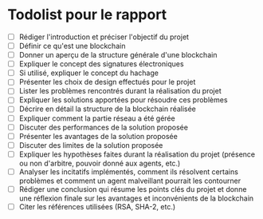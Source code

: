 # Todolist pour le rapport

- [ ] Rédiger l'introduction et préciser l'objectif du projet
- [ ] Définir ce qu'est une blockchain
- [ ] Donner un aperçu de la structure générale d'une blockchain
- [ ] Expliquer le concept des signatures électroniques
- [ ] Si utilisé, expliquer le concept du hachage
- [ ] Présenter les choix de design effectués pour le projet
- [ ] Lister les problèmes rencontrés durant la réalisation du projet
- [ ] Expliquer les solutions apportées pour résoudre ces problèmes
- [ ] Décrire en détail la structure de la blockchain réalisée
- [ ] Expliquer comment la partie réseau a été gérée
- [ ] Discuter des performances de la solution proposée
- [ ] Présenter les avantages de la solution proposée
- [ ] Discuter des limites de la solution proposée
- [ ] Expliquer les hypothèses faites durant la réalisation du projet (présence ou non d'arbitre, pouvoir donné aux agents, etc.)
- [ ] Analyser les incitatifs implémentés, comment ils résolvent certains problèmes et comment un agent malveillant pourrait les contourner
- [ ] Rédiger une conclusion qui résume les points clés du projet et donne une réflexion finale sur les avantages et inconvénients de la blockchain
- [ ] Citer les références utilisées (RSA, SHA-2, etc.)
